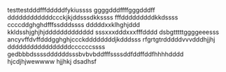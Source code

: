 testtestdddfffdddddfykiussss
ggggdddffffgggdddff
ddddddddddddccckjkjddsssdkkssss
fffdddddddddkkdssss
ccccddghghdfffssdddssss
dddddxxklhghjddd
kkldsshjghjhjddddddddddddd
sssxxxdddxxxfffdddd
dsbgtttttggggeeesss
ancyvffdvffdddgghghjccckddddddddjkdddsss
rfgrtgtrdddddvvvdddhjjhj
dddddddddddddddddccccccssss
gedbbbdssssddddddsssbvbvbddfffssssddfddffddfhhhhdddd
hjcdjhjwewwww
hjjhkj
dsadhsf
